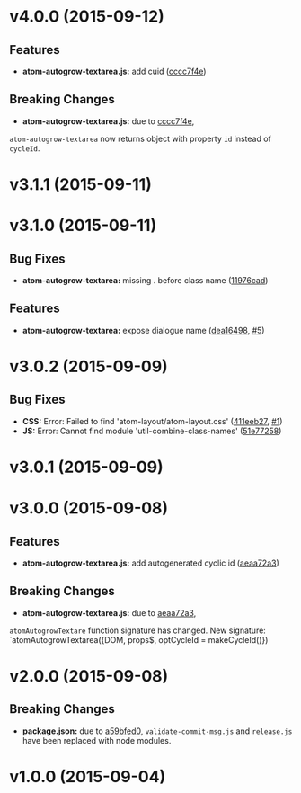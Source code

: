 # v4.0.0 (2015-09-12)


## Features

- **atom-autogrow-textarea.js:** add cuid
  ([cccc7f4e](https://github.com/CyclicMaterials/atom-autogrow-textarea/commits/cccc7f4ed3f104d51419ccaff351d357b1df304f))


## Breaking Changes

- **atom-autogrow-textarea.js:** due to [cccc7f4e](https://github.com/CyclicMaterials/atom-autogrow-textarea/commits/cccc7f4ed3f104d51419ccaff351d357b1df304f),
 

`atom-autogrow-textarea` now returns object with property `id` instead of `cycleId`.



# v3.1.1 (2015-09-11)


# v3.1.0 (2015-09-11)


## Bug Fixes

- **atom-autogrow-textarea:** missing . before class name
  ([11976cad](https://github.com/CyclicMaterials/atom-autogrow-textarea/commits/11976cadd6c97763abc889b040b1867ac5c7eb00))


## Features

- **atom-autogrow-textarea:** expose dialogue name
  ([dea16498](https://github.com/CyclicMaterials/atom-autogrow-textarea/commits/dea1649865f0b901e7e1d335414d5758b5bf95fd),
   [#5](https://github.com/CyclicMaterials/atom-autogrow-textarea/issues/5))


# v3.0.2 (2015-09-09)


## Bug Fixes

- **CSS:** Error: Failed to find 'atom-layout/atom-layout.css'
  ([411eeb27](https://github.com/CyclicMaterials/atom-autogrow-textarea/commits/411eeb27d315931080aff8ce52cbe891d6152d6e),
   [#1](https://github.com/CyclicMaterials/atom-autogrow-textarea/issues/1))
- **JS:** Error: Cannot find module 'util-combine-class-names'
  ([51e77258](https://github.com/CyclicMaterials/atom-autogrow-textarea/commits/51e77258264a98d84eacd8a5b4f670605ac2fa1d))


# v3.0.1 (2015-09-09)


# v3.0.0 (2015-09-08)


## Features

- **atom-autogrow-textarea.js:** add autogenerated cyclic id
  ([aeaa72a3](https://github.com/CyclicMaterials/atom-autogrow-textarea/commits/aeaa72a3b447f0e01d330edcb9306fc90ec738c3))


## Breaking Changes

- **atom-autogrow-textarea.js:** due to [aeaa72a3](https://github.com/CyclicMaterials/atom-autogrow-textarea/commits/aeaa72a3b447f0e01d330edcb9306fc90ec738c3),
 

`atomAutogrowTextare` function signature has changed.
New signature: `atomAutogrowTextarea({DOM, props$, optCycleId = makeCycleId()})



# v2.0.0 (2015-09-08)


## Breaking Changes

- **package.json:** due to [a59bfed0](https://github.com/CyclicMaterials/atom-autogrow-textarea/commits/a59bfed0991950326997c40f6ab1762ce0c8b6c5),
  `validate-commit-msg.js` and `release.js` have been replaced with node modules.



# v1.0.0 (2015-09-04)


